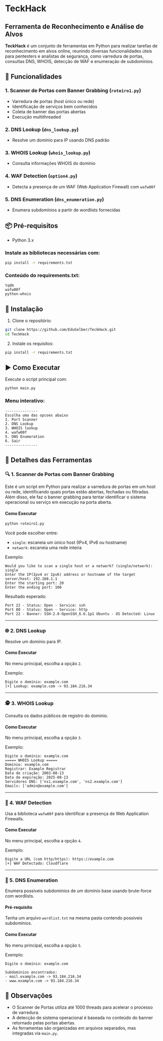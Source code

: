 # TeckHack

## Ferramenta de Reconhecimento e Análise de Alvos

**TeckHack** é um conjunto de ferramentas em Python para realizar tarefas de reconhecimento em alvos online, reunindo diversas funcionalidades úteis para pentesters e analistas de segurança, como varredura de portas, consultas DNS, WHOIS, detecção de WAF e enumeração de subdomínios.

## 🔧 Funcionalidades

### 1. Scanner de Portas com Banner Grabbing (`roteiro1.py`)
- Varredura de portas (host único ou rede)
- Identificação de serviços bem conhecidos
- Coleta de banner das portas abertas
- Execução multithreaded

### 2. DNS Lookup (`dns_lookup.py`)
- Resolve um domínio para IP usando DNS padrão

### 3. WHOIS Lookup (`whois_lookup.py`)
- Consulta informações WHOIS do domínio

### 4. WAF Detection (`option4.py`)
- Detecta a presença de um WAF (Web Application Firewall) com `wafw00f`

### 5. DNS Enumeration (`dns_enumeration.py`)
- Enumera subdomínios a partir de wordlists fornecidas

## 📦 Pré-requisitos
- Python 3.x

### Instale as bibliotecas necessárias com:
```bash
pip install -r requirements.txt
```

### Conteúdo do requirements.txt:
```text
tqdm
wafw00f
python-whois
```

## 💾 Instalação
1. Clone o repositório:
```bash
git clone https://github.com/EduSelber/TeckHack.git
cd TeckHack
```

2. Instale os requisitos:
```bash
pip install -r requirements.txt
```

## ▶️ Como Executar
Execute o script principal com:
```bash
python main.py
```

### Menu interativo:
```
---------------
Escolha uma das opcoes abaixo
1. Port Scanner
2. DNS Lookup
3. WHOIS lookup
4. wafw00f
5. DNS Enumeration
6. Sair
---------------
```

## 🧪 Detalhes das Ferramentas

### 🔍 1. Scanner de Portas com Banner Grabbing

Este é um script em Python para realizar a varredura de portas em um host ou rede, identificando quais portas estão abertas, fechadas ou filtradas. Além disso, ele faz o banner grabbing para tentar identificar o sistema operacional ou serviço em execução na porta aberta.

#### Como Executar
```bash
python roteiro1.py
```

Você pode escolher entre:
- `single`: escaneia um único host (IPv4, IPv6 ou hostname)
- `network`: escaneia uma rede inteira

Exemplo:
```
Would you like to scan a single host or a network? (single/network): single
Enter the IP(Ipv4 or Ipv6) address or hostname of the target server/host: 192.168.1.1
Enter the starting port: 20
Enter the ending port: 100
```

Resultado esperado:
```
Port 22 - Status: Open - Service: ssh
Port 80 - Status: Open - Service: http
Port 22 - Banner: SSH-2.0-OpenSSH_6.6.1p1 Ubuntu - OS Detected: Linux
```

---

### 🌐 2. DNS Lookup

Resolve um domínio para IP.

#### Como Executar
No menu principal, escolha a opção `2`.

Exemplo:
```
Digite o domínio: example.com
[+] Lookup: example.com -> 93.184.216.34
```

---

### 🕵️ 3. WHOIS Lookup

Consulta os dados públicos de registro do domínio.

#### Como Executar
No menu principal, escolha a opção `3`.

Exemplo:
```
Digite o domínio: example.com
===== WHOIS Lookup =====
Domínio: example.com
Registrar: Example Registrar
Data de criação: 2003-08-13
Data de expiração: 2025-08-13
Servidores DNS: ['ns1.example.com', 'ns2.example.com']
Emails: ['admin@example.com']
```

---

### 🔐 4. WAF Detection

Usa a biblioteca `wafw00f` para identificar a presença de Web Application Firewalls.

#### Como Executar
No menu principal, escolha a opção `4`.

Exemplo:
```
Digite a URL (com http/https): https://example.com
[+] WAF Detectado: Cloudflare
```

---

### 📡 5. DNS Enumeration

Enumera possíveis subdomínios de um domínio base usando brute-force com wordlists.

#### Pré-requisito
Tenha um arquivo `wordlist.txt` na mesma pasta contendo possíveis subdomínios.

#### Como Executar
No menu principal, escolha a opção `5`.

Exemplo:
```
Digite o domínio: example.com

Subdomínios encontrados:
- mail.example.com -> 93.184.216.34
- www.example.com -> 93.184.216.34
```

## 📌 Observações
- O Scanner de Portas utiliza até 1000 threads para acelerar o processo de varredura.
- A detecção de sistema operacional é baseada no conteúdo do banner retornado pelas portas abertas.
- As ferramentas são organizadas em arquivos separados, mas integradas via `main.py`.
